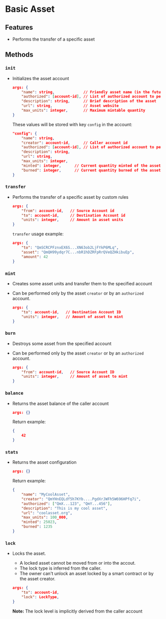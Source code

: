 Basic Asset
===

## Features

-   Performs the transfer of a specific asset

## Methods

### `init`

-   Initializes the asset account

    ```json
    args: {
        "name": string,             // Friendly asset name (in the future could be the asset alias)
        "authorized": [account-id], // List of authorized account to perform mint and burn methods
        "description": string,      // Brief description of the asset
        "url": string,              // Asset website
        "max_units": integer,       // Maximum mintable quantity
    }
    ```
    These values will be stored with key `config` in the account:

    ```json
    "config": {
        "name": string,
        "creator": account-id,      // Caller account id
        "authorized": [account-id], // List of authorized account to perform mint and burn methods
        "description": string,
        "url": string,
        "max_units": integer,
        "minted": integer,      // Current quantity minted of the asset
        "burned": integer,      // Current quantity burned of the asset
    }
    ```

### `transfer`

-   Performs the transfer of a specific asset by custom rules

    ```json
    args: {
        "from": account-id,   // Source Account id
        "to": account-id,     // Destination Account id
        "units": integer,     // Amount in asset units
    }
    ```

    `transfer` usage example:

    ```json
    args: {
        "to": "QmSCRCPFznxEX6S...XN63ob2LjFYkP6MLq",
        "asset": "QmQH99ydqr7C...nbR1hDZRFpRrQVeQZHkibuEp",
        "amount": 42
    }
    ```

### `mint`

-   Creates some asset units and transfer them to the specified account
- Can be performed only by the asset `creator` or by an `authorized` account.

    ```json
    args: {
        "to": account-id,   // Destination Account ID
        "units": integer,   // Amount of asset to mint
    }
    ```

### `burn`

- Destroys some asset from the specified account
- Can be performed only by the asset `creator` or by an `authorized` account.

    ```json
    args: {
        "from": account-id,   // Source Account ID
        "units": integer,     // Amount of asset to mint
    }
    ```

### `balance`

-   Returns the asset balance of the caller account

    ```json
    args: {}
    ```

    Return example:

    ```json
    {
        42
    }
    ```

### `stats`

-   Returns the asset configuration

    ```json
    args: {}
    ```

    Return example:

    ```json
    {
        "name": "MyCoolAsset",
        "creator": "QmYHnEQLdf5h7KYb....PgdXrJWFh5W696HPfq7i",
        "authorized": ["QmX...123", "QmY...456"], 
        "description": "This is my cool asset",
        "url": "coolasset.org",
        "max_units": 100_000,
        "minted": 25023,
        "burned": 1235
    }
    ```

### `lock`

-   Locks the asset.

    -   A locked asset cannot be moved from or into the accout.
    -   The lock type is inferred from the caller.
    -   The owner can't unlock an asset locked by a smart contract or by the asset creator.

    ```json
    args: {
        "to": account-id,
        "lock": LockType,
    }
    ```

    **Note:** The lock level is implicitly derived from the caller account

